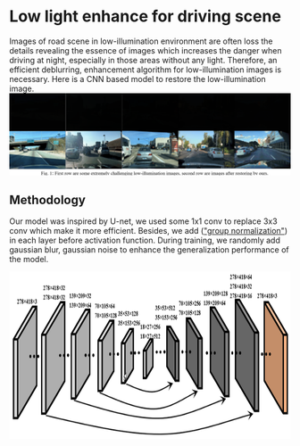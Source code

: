 # Low light enhance for driving scene
Images of road scene in low-illumination environment are often loss the details revealing the essence of images which increases the danger when driving at night, especially in those areas without any light. Therefore, an efficient deblurring, enhancement algorithm for low-illumination images is necessary. Here is a CNN based model to restore the low-illumination image.
![low_illumination_disp](pictures/display.png)

## Methodology
Our model was inspired by U-net, we used some 1x1 conv to replace 3x3 conv which make it more efficient. Besides, we add (["group normalization"](https://arxiv.org/abs/1803.08494)) in each layer before activation function. During training, we randomly add gaussian blur, gaussian noise to enhance the generalization performance of the model.
<div align=center><img width="720" height="300" src="pictures/net_structure.png"></div>

